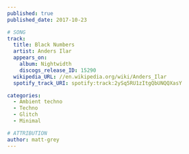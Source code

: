 ```yaml
---
published: true
published_date: 2017-10-23

# SONG
track:
  title: Black Numbers
  artist: Anders Ilar
  appears_on:
    album: Nightwidth
    discogs_release_ID: 15290
  wikipedia_URL: //en.wikipedia.org/wiki/Anders_Ilar
  spotify_track_URI: spotify:track:2ySq5RU1zItgQbUNQQXasY

categories:
  - Ambient techno
  - Techno
  - Glitch
  - Minimal

# ATTRIBUTION
author: matt-grey
---
```

